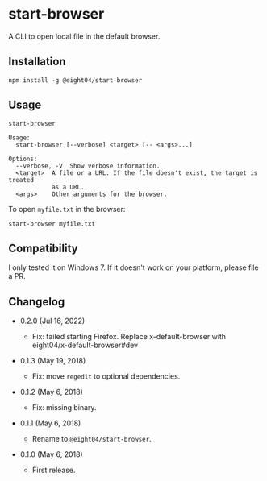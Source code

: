start-browser
=============

A CLI to open local file in the default browser.

Installation
------------

```
npm install -g @eight04/start-browser
```

Usage
-----

<!--$inline.start("cli.js|docstring|markdown:codeblock")-->
```
start-browser

Usage:
  start-browser [--verbose] <target> [-- <args>...]
  
Options:
  --verbose, -V  Show verbose information.
  <target>  A file or a URL. If the file doesn't exist, the target is treated
            as a URL.
  <args>    Other arguments for the browser.

```
<!--$inline.end-->

To open `myfile.txt` in the browser:

```
start-browser myfile.txt
```

Compatibility
-------------

I only tested it on Windows 7. If it doesn't work on your platform, please file a PR.

Changelog
---------

* 0.2.0 (Jul 16, 2022)

  - Fix: failed starting Firefox. Replace x-default-browser with eight04/x-default-browser#dev

* 0.1.3 (May 19, 2018)

  - Fix: move `regedit` to optional dependencies.

* 0.1.2 (May 6, 2018)

  - Fix: missing binary.

* 0.1.1 (May 6, 2018)

  - Rename to `@eight04/start-browser`.

* 0.1.0 (May 6, 2018)

  - First release.
